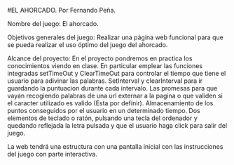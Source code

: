 #EL AHORCADO. Por Fernando Peña.



Nombre del juego: El ahorcado.

Objetivos generales del juego: Realizar una página web funcional para que se pueda realizar el uso óptimo del juego del ahorcado.

Alcance del proyecto: En el proyecto pondremos en practica los conocimientos viendo en clase. En particular emplear las funciones integradas setTimeOut y ClearTimeOut para controlar el tiempo que tiene el usuario para adivinar las palabras. SetInterval y clearInterval para ir guardando la puntuacion durante cada intervalo. Las promesas para que vayan recogiendo palabras de una url externar a la pagina o que validen si el caracter utilizado es valido (Esta por definir). Almacenamiento de los puntos conseguidos por el usuario en un determinado tiempo. Dos elementos de teclado o ratón, pulsando una tecla del ordenador y quedando reflejada la letra pulsada y que el usuario haga click para salir del juego.

La web tendrá una estructura con una pantalla inicial con las instrucciones del juego con parte interactiva.
